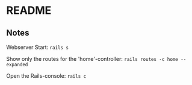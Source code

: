# README

## Notes

Webserver Start: `rails s`

Show only the routes for the 'home'-controller: `rails routes -c home --expanded`

Open the Rails-console: `rails c`
